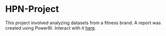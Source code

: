 # HPN-Project
This project involved analyzing datasets from a fitness brand. A report was created using PowerBI. Interact with it [here](https://app.powerbi.com/view?r=eyJrIjoiMmMxZmU4OTYtZjMxNS00MDM0LTlmNGItMTE2MTViNTU3NGJjIiwidCI6ImE1NTQ1NDcyLWY5ODEtNDc2Mi1iNTVhLTQ3OTQzZDIzY2I0NCIsImMiOjh9).
